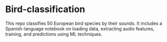 # Bird-classification
This repo classifies 50 European bird species by their sounds. It includes a Spanish-language notebook on loading data, extracting audio features, training, and predictions using ML techniques.
